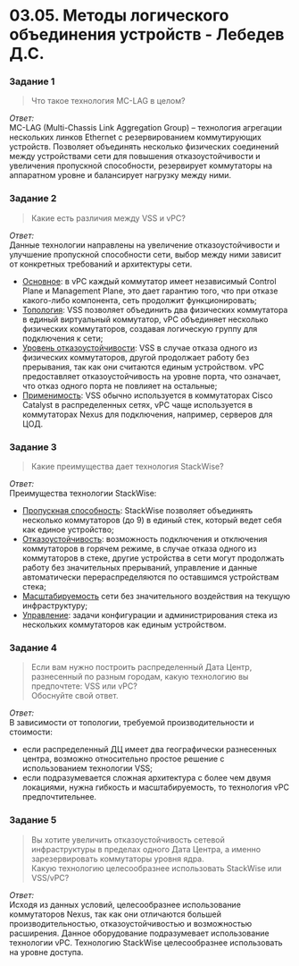 # 03.05. Методы логического объединения устройств - Лебедев Д.С.
### Задание 1
> Что такое технология MC-LAG в целом?

*Ответ:*  
MC-LAG (Multi-Chassis Link Aggregation Group) – технология агрегации нескольких линков Ethernet с резервированием коммутирующих устройств. Позволяет объединять несколько физических соединений между устройствами сети для повышения отказоустойчивости и увеличения пропускной способности, резервирует коммутаторы на аппаратном уровне и балансирует нагрузку между ними.
### Задание 2
> Какие есть различия между VSS и vPC?

*Ответ:*  
Данные технологии направлены на увеличение отказоустойчивости и улучшение пропускной способности сети, выбор между ними зависит от конкретных требований и архитектуры сети.
- <u>Основное</u>: в vPC каждый коммутатор имеет независимый Control Plane и Management Plane, это дает гарантию того, что при отказе какого-либо компонента, сеть продолжит функционировать;
- <u>Топология</u>: VSS позволяет объединить два физических коммутатора в единый виртуальный коммутатор, vPC объединяет несколько физических коммутаторов, создавая логическую группу для подключения к сети;
- <u>Уровень отказоустойчивости</u>: VSS в случае отказа одного из физических коммутаторов, другой продолжает работу без прерывания, так как они считаются единым устройством. vPC предоставляет отказоустойчивость на уровне порта, что означает, что отказ одного порта не повлияет на остальные;
- <u>Применимость</u>: VSS обычно используется в коммутаторах Cisco Catalyst в распределенных сетях, vPC чаще используется в коммутаторах Nexus для подключения, например, серверов для ЦОД.
### Задание 3
> Какие преимущества дает технология StackWise?

*Ответ:*  
Преимущества технологии StackWise:
- <u>Пропускная способность</u>: StackWise позволяет объединять несколько коммутаторов (до 9) в единый стек, который ведет себя как единое устройство;
- <u>Отказоустойчивость</u>: возможность подключения и отключения коммутаторов в горячем режиме, в случае отказа одного из коммутаторов в стеке, другие устройства в сети могут продолжать работу без значительных прерываний, управление и данные автоматически перераспределяются по оставшимся устройствам стека;
- <u>Масштабируемость</u> сети без значительного воздействия на текущую инфраструктуру;
- <u>Управление</u>: задачи конфигурации и администрирования стека из нескольких коммутаторов как единым устройством.
### Задание 4
> Если вам нужно построить распределенный Дата Центр, разнесенный по разным городам, какую технологию вы предпочтете: VSS или vPC?  
> Обоснуйте свой ответ.

*Ответ:*  
В зависимости от топологии, требуемой производительности и стоимости:
- если распределенный ДЦ имеет два географически разнесенных центра, возможно относительно простое решение с использованием технологии VSS;
- если подразумевается сложная архитектура с более чем двумя локациями, нужна гибкость и масштабируемость, то технология vPC предпочтительнее.
### Задание 5
> Вы хотите увеличить отказоустойчивость сетевой инфраструктуры в пределах одного Дата Центра, а именно зарезервировать коммутаторы уровня ядра.  
> Какую технологию целесообразнее использовать StackWise или VSS/vPC?

*Ответ:*  
Исходя из данных условий, целесообразнее использование коммутаторов Nexus, так как они отличаются большей производительностью, отказоустойчивостью и возможностью расширения. Данное оборудование подразумевает использование технологии vPC.
Технологию StackWise целесообразнее использовать на уровне доступа.
